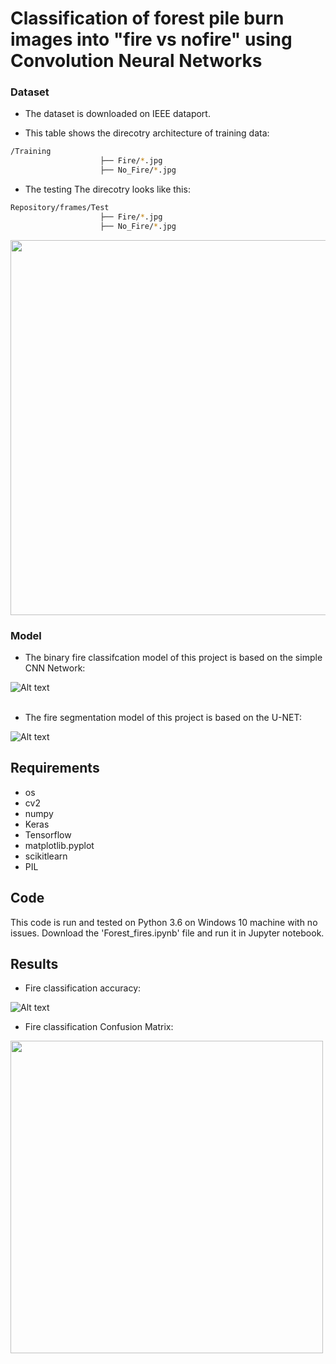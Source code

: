 # Classification of forest pile burn images into "fire vs nofire" using Convolution Neural Networks

### Dataset
* The dataset is downloaded on IEEE dataport. 

* This table shows the direcotry architecture of training data:
```bash
/Training
                    ├── Fire/*.jpg
                    ├── No_Fire/*.jpg
```
* The testing The direcotry looks like this:
```bash
Repository/frames/Test
                    ├── Fire/*.jpg
                    ├── No_Fire/*.jpg
```


<!--- ![Alt text](/Output/table.PNG) --->
<img src=/Output/table.PNG width="860" height="600"/>


### Model
* The binary fire classifcation model of this project is based on the simple CNN Network:

![Alt text](/frames/small_Xception_model.PNG)
<br/>
<br/>

* The fire segmentation model of this project is based on the U-NET:

![Alt text](/frames/u-net-segmentation.PNG)

## Requirements
* os
* cv2
* numpy
* Keras 
* Tensorflow
* matplotlib.pyplot
* scikitlearn
* PIL

## Code
This code is run and tested on Python 3.6 on Windows 10  machine with no issues. Download the 'Forest_fires.ipynb' file and run it in Jupyter notebook.



## Results
* Fire classification accuracy:

![Alt text](/Output/classification.PNG)

* Fire classification Confusion Matrix:

<img src=/Output/confusion.PNG width="500" height="500"/>
<!--- ![Alt text](/Output/confusion.PNG) --->



